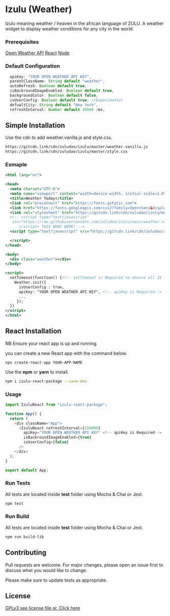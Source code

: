 #  Izulu (Weather) 

Izulu meaning weather / heaven in the african language of ZULU. 
A weather widget to display weather conditions for any city in the world. 

### Prerequisites

[Open Weather API](https://openweathermap.org/)
[React](https://reactjs.org)
[Node](https://nodejs.org)


### Default Configuration
```typescript
  apiKey: "YOUR OPEN WEATHER API KEY",
  parentClassName: String default "weather",
  autoRefresh: Boolean default true,
  isBackroundImageEnabled: Boolean default true,
  backgroundColor: Boolean default false,
  isUserConfig: Boolean default true, //Experimental
  defualtCity: String default "New York",
  refreshInterval: Number default 30000 /ms,
```

## Simple Installation

Use the cdn to add weather.vanilla.js and style.css.

```bash
https://gitcdn.link/cdn/zuludao/izulu/master/weather.vanilla.js
https://gitcdn.link/cdn/zuludao/izulu/master/style.css
```

### Exmaple

```xml
<html lang="en">

<head>
  <meta charset="UTF-8">
  <meta name="viewport" content="width=device-width, initial-scale=1.0">
  <title>Weather Today</title>
  <link rel="preconnect" href="https://fonts.gstatic.com">
  <link href="https://fonts.googleapis.com/css2?family=Open+Sans&display=swap" rel="stylesheet">
  <link rel="stylesheet" href="https://gitcdn.link/cdn/zuludao/izulu/master/style.css">
  <!-- <script type="test/javascript"
   src="https://raw.githubusercontent.com/zuludao/izulu/main/weather.vanilla.js">
      </script> THIS WONT WORK! -->
  <script type="text/javascript" src="https://gitcdn.link/cdn/zuludao/izulu/main/weather.vanilla.js">

  </script>
</head>

<body>
  <div class="weather"></div>
</body>

<script>
  setTimeout(function() {<!-- setTimeout is Required to ensure all JS loads -->
    Weather.init({ 
      isUserConfig : true, 
      apiKey: "YOUR OPEN WEATHER API KEY", <!-- apiKey is Required-->
      ...
     });
  })
</script>
</html>
```
##
## React Installation

NB Ensure your react app is up and running.

you can create a new React app with the command below.

```
npx create-react-app YOUR-APP-NAME
```

Use the __npm__ or __yarn__ to install.

```bash
npm i izulu-react-package --save-dev
```

### Usage

```javascript
import IzuluReact from "izulu-react-package";

function App() {
  return (
    <div className="App">
      <IzuluReact refreshInterval={150000} 
        apiKey="YOUR OPEN WEATHER API KEY" <!-- apiKey is Required-->
        isBackroundImageEnabled={true} 
        isUserConfig={false}
      />
    </div>
  );
}

export default App;
```

### Run Tests

All tests are located inside __test__ folder using Mocha & Chai or Jest.

```bash
npm test
```
### Run Build

All tests are located inside __test__ folder using Mocha & Chai or Jest.

```bash
npm run build-lib
```

## Contributing
Pull requests are welcome. For major changes, please open an issue first to discuss what you would like to change.


Please make sure to update tests as appropriate.

## License
[GPLv3 see license file or, Click here](https://choosealicense.com/licenses/mit/)
